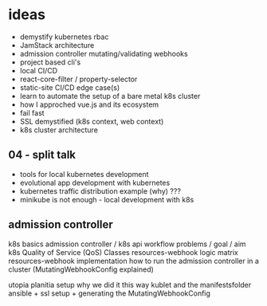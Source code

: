 
# ideas

- demystify kubernetes rbac
- JamStack architecture
- admission controller mutating/validating webhooks
- project based cli's
- local CI/CD
- react-core-filter / property-selector
- static-site CI/CD edge case(s)
- learn to automate the setup of a bare metal k8s cluster
- how I approched vue.js and its ecosystem
- fail fast
- SSL demystified (k8s context, web context)
- k8s cluster architecture

## 04 - split talk
- tools for local kubernetes development
- evolutional app development with kubernetes
- kubernetes traffic distribution example (why) ???
- minikube is not enough - local development with k8s

## admission controller
k8s basics
admission controller / k8s api workflow
problems / goal / aim
k8s Quality of Service (QoS) Classes
resources-webhook logic matrix
resources-webhook implementation
how to run the admission controller in a cluster (MutatingWebhookConfig explained)

utopia planitia setup
why we did it this way
kublet and the manifestsfolder
ansible + ssl setup + generating the MutatingWebhookConfig
